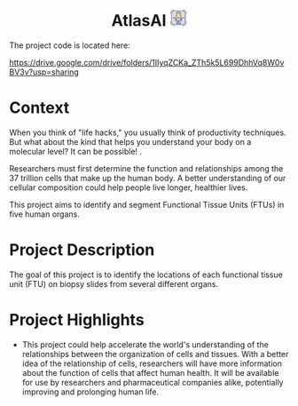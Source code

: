<h1 align="center">
<b>AtlasAI</b>
<img height="30em" width="30em" src="Icon.png" />
</h1>

The project code is located here:

https://drive.google.com/drive/folders/1IIyqZCKa_ZTh5k5L699DhhVq8W0vBV3v?usp=sharing

<h1 align="left">
<b>Context</b>
</h1>

When you think of "life hacks," you usually think of productivity techniques. But what about the kind that helps you understand your body on a molecular level? It can be possible! .

Researchers must first determine the function and relationships among the 37 trillion cells that make up the human body. A better understanding of our cellular composition could help people live longer, healthier lives.

This project aims to identify and segment Functional Tissue Units (FTUs) in five human organs.

<h1 align="left">
<b>Project Description</b>
</h1>

The goal of this project is to identify the locations of each functional tissue unit (FTU) on biopsy slides from several different organs.

<h1 align="left">
<b>Project Highlights</b>
</h1>

* This project could help accelerate the world's understanding of the relationships between the organization of cells and tissues. With a better idea of the relationship of cells, researchers will have more information about the function of cells that affect human health. It will be available for use by researchers and pharmaceutical companies alike, potentially improving and prolonging human life.

